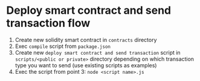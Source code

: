 # Deploy smart contract and send transaction flow

1) Create new solidity smart contract in `contracts` directory
2) Exec `compile` script from `package.json`
3) Create new `deploy smart contract and send transaction` script in `scripts/<public or private>` directory depending on which transaction type you want to send (use existing scripts as examples)
4) Exec the script from point 3: `node <script name>.js`